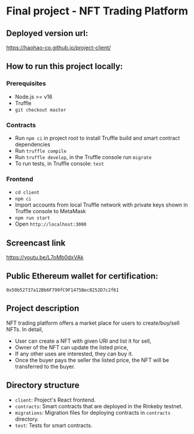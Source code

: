 # Final project - NFT Trading Platform

## Deployed version url:

https://haohao-co.github.io/project-client/

## How to run this project locally:

### Prerequisites

- Node.js >= v16
- Truffle
- `git checkout master`

### Contracts

- Run `npm ci` in project root to install Truffle build and smart contract dependencies
- Run `truffle compile`
- Run `truffle develop`, in the Truffle console run `migrate`
- To run tests, in Truffle console: `test`

### Frontend

- `cd client`
- `npm ci`
- Import accounts from local Truffle network with private keys shown in Truffle console to MetaMask
- `npm run start`
- Open `http://localhost:3000`

## Screencast link

https://youtu.be/L7oMb0dxVAk

## Public Ethereum wallet for certification:

`0x50b52737a12Bb6F799fC9F1475Bec8252D7c2f61`

## Project description

NFT trading platform offers a market place for users to create/buy/sell NFTs. In detail,
- User can create a NFT with given URI and list it for sell,
- Owner of the NFT can update the listed price,
- If any other uses are interested, they can buy it.
- Once the buyer pays the seller the listed price, the NFT will be transferred to the buyer.

## Directory structure

- `client`: Project's React frontend.
- `contracts`: Smart contracts that are deployed in the Rinkeby testnet.
- `migrations`: Migration files for deploying contracts in `contracts` directory.
- `test`: Tests for smart contracts.
